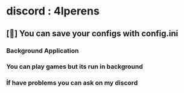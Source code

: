 # discord : 4lperens

## [💌] You can save your configs with config.ini
### Background Application
### You can play games but its run in background
### İf have problems you can ask on my discord
